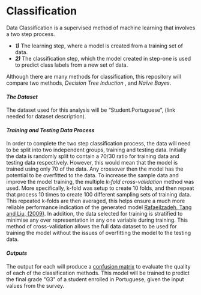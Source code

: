 # Classification
Data Classification is a supervised method of machine learning that involves a two step process. 
- ***1)*** The learning step, where a model is created from a training set of data. 
- ***2)*** The classification step, which the model created in step-one is used to predict class labels from a new set of data. 

Although there are many methods for classification, this repository will compare two methods, *Decision Tree Induction* , and *Naїve Bayes*.


#### *The Dataset*
The dataset used for this analysis will be “Student.Portuguese”, (link needed for dataset description). 


#### *Training and Testing Data Process*
In order to complete the two step classification process, the data will need to be split into two independent groups, training and testing data. Initially the data is randomly split to contain a 70/30 ratio for training data and testing data respectively. However, this would mean that the model is trained using only 70 of the data. Any crossover then the model has the potential to be overfitted to the data. To increase the sample data and improve the model training, the multiple *k-fold cross-validation* method was used. More specifically, k-fold was setup to create 10 folds, and then repeat that process 10 times to create 100 different sampling sets of training data. This repeated k-folds are then averaged, this helps ensure a much more reliable performance indication of the generated model [Rafaeilzadeh, Tang and Liu, (2009)][8]. In addition, the data selected for training is stratified to minimise any over representation in any one variable during training. This method of cross-validation allows the full data dataset to be used for training the model without the issues of overfitting the model to the testing data.


#### *Outputs*
The output for each will produce a [confusion matrix] to evaluate the quality of each of the classification methods. This model will be trained to predict the final grade "G3" of a student enrolled in Portuguese, given the input values from the survey.


[8]: <http://leitang.net/papers/ency-cross-validation.pdf>
[confusion matrix]: <https://en.wikipedia.org/wiki/Confusion_matrix>
